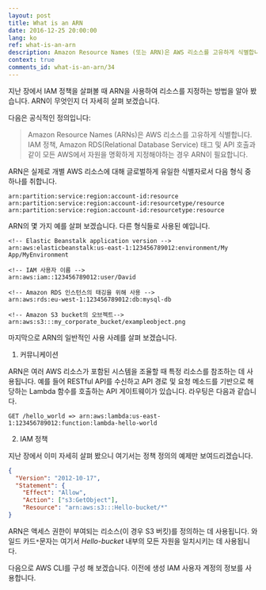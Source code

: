 ```yaml
---
layout: post
title: What is an ARN
date: 2016-12-25 20:00:00
lang: ko
ref: what-is-an-arn
description: Amazon Resource Names (또는 ARN)은 AWS 리소스를 고유하게 식별합니다. 전 세계적으로 고유 한 식별자이며 몇 가지 미리 정의 된 형식을 따릅니다. ARN은 주로 리소스에 대한 참조를 전달하고 IAM 정책을 정의하는 데 사용됩니다.
context: true
comments_id: what-is-an-arn/34
---
```


지난 장에서 IAM 정책을 살펴볼 때 ARN을 사용하여 리소스를 지정하는 방법을 알아 봤습니다. ARN이 무엇인지 더 자세히 살펴 보겠습니다.

다음은 공식적인 정의입니다:

> Amazon Resource Names (ARNs)은 AWS 리소스를 고유하게 식별합니다. IAM 정책, Amazon RDS(Relational Database Service) 태그 및 API 호출과 같이 모든 AWS에서 자원을 명확하게 지정해야하는 경우 ARN이 필요합니다.

ARN은 실제로 개별 AWS 리소스에 대해 글로벌하게 유일한 식별자로서 다음 형식 중 하나를 취합니다.

```
arn:partition:service:region:account-id:resource
arn:partition:service:region:account-id:resourcetype/resource
arn:partition:service:region:account-id:resourcetype:resource
```

ARN의 몇 가지 예를 살펴 보겠습니다. 다른 형식들로 사용된 예입니다.

```
<!-- Elastic Beanstalk application version -->
arn:aws:elasticbeanstalk:us-east-1:123456789012:environment/My App/MyEnvironment

<!-- IAM 사용자 이름 -->
arn:aws:iam::123456789012:user/David

<!-- Amazon RDS 인스턴스의 태깅을 위해 사용 -->
arn:aws:rds:eu-west-1:123456789012:db:mysql-db

<!-- Amazon S3 bucket의 오브젝트-->
arn:aws:s3:::my_corporate_bucket/exampleobject.png
```

마지막으로 ARN의 일반적인 사용 사례를 살펴 보겠습니다.

1. 커뮤니케이션 

ARN은 여러 AWS 리소스가 포함된 시스템을 조율할 때 특정 리소스를 참조하는 데 사용됩니다. 예를 들어 RESTful API를 수신하고 API 경로 및 요청 메소드를 기반으로 해당하는 Lambda 함수를 호출하는 API 게이트웨이가 있습니다. 라우팅은 다음과 같습니다.

   ```
   GET /hello_world => arn:aws:lambda:us-east-1:123456789012:function:lambda-hello-world
   ```

2. IAM 정책 

지난 장에서 이미 자세히 살펴 봤으니 여기서는 정책 정의의 예제만 보여드리겠습니다.

   ``` json
   {
     "Version": "2012-10-17",
     "Statement": {
       "Effect": "Allow",
       "Action": ["s3:GetObject"],
       "Resource": "arn:aws:s3:::Hello-bucket/*"
   }
   ```

ARN은 액세스 권한이 부여되는 리소스(이 경우 S3 버킷)를 정의하는 데 사용됩니다. 와일드 카드`*`문자는 여기서 *Hello-bucket* 내부의 모든 자원을 일치시키는 데 사용됩니다.

다음으로 AWS CLI를 구성 해 보겠습니다. 이전에 생성 IAM 사용자 계정의 정보를 사용합니다.
